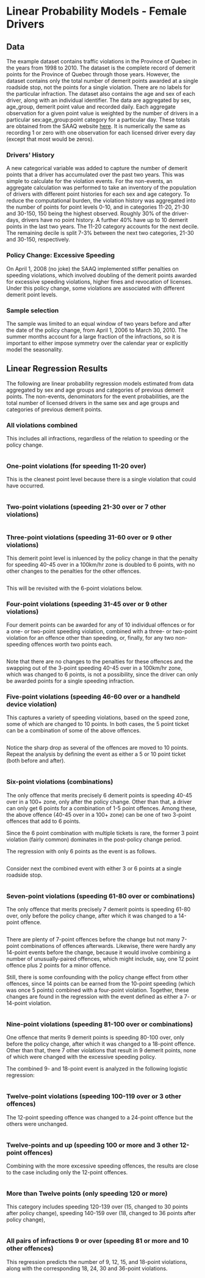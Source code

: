 
# Linear Probability Models - Female Drivers

## Data

The example dataset contains traffic violations in the Province of Quebec in the years from 1998 to 2010.
The dataset is the complete record of demerit points for the Province of Quebec through those years.
However, the dataset contains only the total number of demerit points awarded at a single roadside stop, not the points for a single violation.
There are no labels for the particular infraction.
The dataset also contains the age and sex of each driver, along with an individual identifier.
The data are aggregated by sex, age_group, demerit point value and recorded daily.
Each aggregate observation for a given point value is weighted by the number of drivers in a particular sex:age_group:point category for a particular day.
These totals are obtained from the SAAQ website [here](http://www.bdso.gouv.qc.ca/pls/ken/ken213_afich_tabl.page_tabl?p_iden_tran=REPERRUNYAW46-44034787356|@}zb&p_lang=2&p_m_o=SAAQ&p_id_ss_domn=718&p_id_raprt=3370).
It is numerically the same as recording 1 or zero with one observation for each licensed driver every day (except that most would be zeros).

### Drivers' History

A new categorical variable was added to capture the number of demerit points that a driver has accumulated over the past two years.
This was simple to calculate for the violation events.
For the non-events, an aggregate calculation was performed to take an inventory of the population of drivers with different point histories for each sex and age category.
To reduce the computational burden, the violation history was aggregated into the number of points for point levels 0-10, and in categories 11-20, 21-30 and 30-150, 150 being the highest observed.
Roughly 30% of the driver-days, drivers have no point history.
A further 40% have up to 10 demerit points in the last two years.
The 11-20 category accounts for the next decile.
The remaining decile  is split 7-3% between the next two categories, 21-30 and 30-150, respectively.


### Policy Change: Excessive Speeding

On April 1, 2008 (no joke) the SAAQ implemented stiffer penalties on speeding violations, which involved doubling of the demerit points awarded for excessive speeding violations, higher fines and revocation of licenses.
Under this policy change, some violations are associated with different demerit point levels.

### Sample selection

The sample was limited to an equal window of two years before and after the date of the policy change,
from April 1, 2006 to March 30, 2010.
The summer months account for a large fraction of the infractions, so it is important to either impose symmetry over the calendar year or explicitly model the seasonality.


## Linear Regression Results

The following are linear probability regression models estimated from data aggregated by sex and age groups and categories of previous demerit points.
The non-events, denominators for the event probabilities, are the total number of licensed drivers in the same sex and age groups and categories of previous demerit points.

### All violations combined

This includes all infractions, regardless of the relation to speeding or the policy change.

```R

```



### One-point violations (for speeding 11-20 over)

This is the cleanest point level because there is a single violation that could have occurred.


```R

```


### Two-point violations (speeding 21-30 over or 7 other violations)




```R

```


### Three-point violations (speeding 31-60 over or 9 other violations)

This demerit point level is inluenced by the policy change in that the penalty for speeding 40-45 over in a 100km/hr zone is doubled to 6 points, with no other changes to the penalties for the other offences.



```R

```


This will be revisited with the 6-point violations below.


### Four-point violations (speeding 31-45 over or 9 other violations)

Four demerit points can be awarded for any of 10 individual offences or for a one- or two-point speeding violation, combined with a three- or two-point violation for an offence other than speeding, or, finally, for any two non-speeding offences worth two points each.

```R

```

Note that there are no changes to the penalties for these offences and the swapping out of the 3-point speeding 40-45 over in a 100km/hr zone, which was changed to 6 points, is not a possibility, since the driver can only be awarded points for a single speeding infraction.


### Five-point violations (speeding 46-60 over or a handheld device violation)

This captures a variety of speeding violations, based on the speed zone, some of which are changed to 10 points.
In both cases, the 5 point ticket can be a combination of some of the above offences.


```R

```

Notice the sharp drop as several of the offences are moved to 10 points.
Repeat the analysis by defining the event as either a 5 or 10 point ticket (both before and after).


```R

```



### Six-point violations (combinations)

The only offence that merits precisely 6 demerit points is speeding 40-45 over in a 100+ zone, only after the policy change.
Other than that, a driver can only get 6 points for a combination of 1-5 point offences.
Among these, the above offence (40-45 over in a 100+ zone) can be one of two 3-point offences that add to 6 points.

Since the 6 point combination with multiple tickets is rare, the former 3 point violation (fairly common) dominates in the post-policy change period.


The regression with only 6 points as the event is as follows.

```R

```


Consider next the combined event with either 3 or 6 points at a single roadside stop.



```R

```



### Seven-point violations (speeding 61-80 over or combinations)

The only offence that merits precisely 7 demerit points is speeding 61-80 over, only before the policy change, after which it was changed to a 14-point offence.

```R

```

There are plenty of 7-point offences before the change but not many 7-point combinations of offences afterwards.
Likewise, there were hardly any 14-point events before the change, because it would involve combining a number of unusually-paired offences, which might include, say, one 12 point offence plus 2 points for a minor offence.

Still, there is some confounding with the policy change effect from other offences, since 14 points can be earned from the 10-point speeding (which was once 5 points) combined with a four-point violation.
Together, these changes are found in the regression with the event defined as either a 7- or 14-point violation.



```R

```


### Nine-point violations (speeding 81-100 over or combinations)

One offence that merits 9 demerit points is speeding 80-100 over, only before the policy change, after which it was changed to a 18-point offence.
Other than that, there 7 other violations that result in 9 demerit points, none of which were changed with the excessive speeding policy.

The combined 9- and 18-point event is analyzed in the following logistic regression:

```R

```

### Twelve-point violations (speeding 100-119 over or 3 other offences)

The 12-point speeding offence was changed to a 24-point offence but the others were unchanged.



```R

```



### Twelve-points and up (speeding 100 or more and 3 other 12-point offences)

Combining with the more excessive speeding offences, the results are close to the case including only the 12-point offences.



```R

```


### More than Twelve points (only speeding 120 or more)

This category includes speeding 120-139 over (15, changed to 30 points after policy change),
speeding 140-159 over (18, changed to 36 points after policy change),


```R

```


### All pairs of infractions 9 or over (speeding 81 or more and 10 other offences)

This regression predicts the number of 9, 12, 15, and 18-point violations, along with the corresponding 18, 24, 30 and 36-point violations.

```R

```
